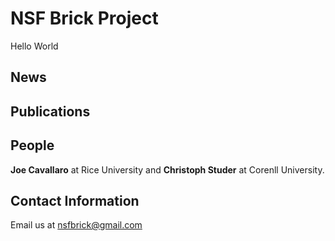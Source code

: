 # NSF Brick Project 

Hello World 

## News

## Publications

## People
**Joe Cavallaro** at Rice University and **Christoph Studer** at Corenll University.

## Contact Information
Email us at nsfbrick@gmail.com
